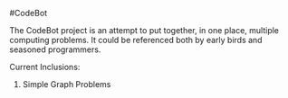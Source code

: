 #CodeBot

The CodeBot project is an attempt to put together, in one place, multiple computing problems. It could be referenced both by early birds and seasoned programmers.

Current Inclusions:

1. Simple Graph Problems